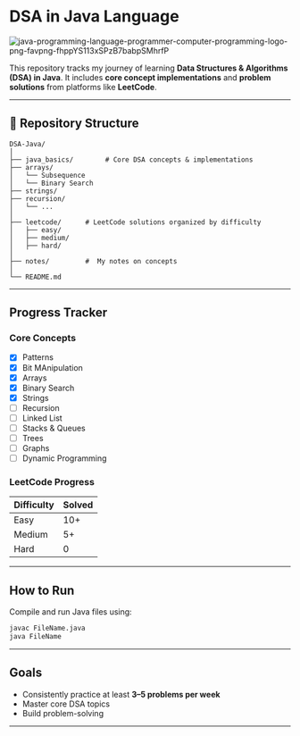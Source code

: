 # DSA in Java Language
![java-programming-language-programmer-computer-programming-logo-png-favpng-fhppYS113xSPzB7babpSMhrfP](https://github.com/user-attachments/assets/28bdda1f-ba30-437a-bccc-8601e642925f)

This repository tracks my journey of learning **Data Structures & Algorithms (DSA) in Java**.
It includes **core concept implementations** and **problem solutions** from platforms like **LeetCode**.

---

## 📂 Repository Structure

```
DSA-Java/
│
├── java_basics/        # Core DSA concepts & implementations
├── arrays/
│   └── Subsequence
│   └── Binary Search
├── strings/
├── recursion/
│   └── ...
│
├── leetcode/      # LeetCode solutions organized by difficulty
│   ├── easy/
│   ├── medium/
│   ├── hard/
│
├── notes/         #  My notes on concepts
│
└── README.md
```

---

## Progress Tracker

### Core Concepts

* [x] Patterns
* [x] Bit MAnipulation
* [x] Arrays
* [x] Binary Search
* [x] Strings
* [ ] Recursion
* [ ] Linked List
* [ ] Stacks & Queues
* [ ] Trees
* [ ] Graphs
* [ ] Dynamic Programming

### LeetCode Progress

| Difficulty | Solved | 
| ---------- | ------ | 
| Easy       | 10+    | 
| Medium     | 5+     | 
| Hard       | 0      | 

---

## How to Run

Compile and run Java files using:

```bash
javac FileName.java
java FileName
```

---

## Goals

* Consistently practice at least **3–5 problems per week**
* Master core DSA topics
* Build problem-solving

---

